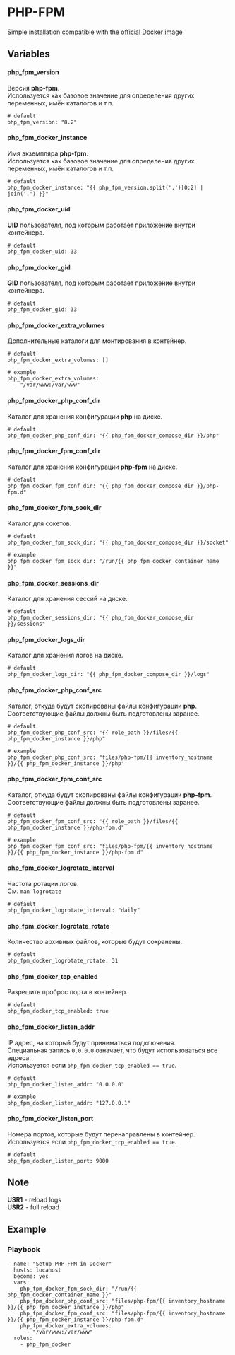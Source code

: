 # PHP-FPM

Simple installation compatible with the [official Docker image](https://hub.docker.com/_/php)


## Variables
#### php_fpm_version
Версия **php-fpm**.<br/>
Используется как базовое значение для определения других переменных, имён каталогов и т.п.
```
# default
php_fpm_version: "8.2"
```

#### php_fpm_docker_instance
Имя экземпляра **php-fpm**.<br/>
Используется как базовое значение для определения других переменных, имён каталогов и т.п.
```
# default
php_fpm_docker_instance: "{{ php_fpm_version.split('.')[0:2] | join('.') }}"
```

#### php_fpm_docker_uid
**UID** пользователя, под которым работает приложение внутри контейнера.
```
# default
php_fpm_docker_uid: 33
```

#### php_fpm_docker_gid
**GID** пользователя, под которым работает приложение внутри контейнера.
```
# default
php_fpm_docker_gid: 33
```

#### php_fpm_docker_extra_volumes
Дополнительные каталоги для монтирования в контейнер.
```
# default
php_fpm_docker_extra_volumes: []

# example
php_fpm_docker_extra_volumes:
  - "/var/www:/var/www"
```

#### php_fpm_docker_php_conf_dir
Каталог для хранения конфигурации **php** на диске.
```
# default
php_fpm_docker_php_conf_dir: "{{ php_fpm_docker_compose_dir }}/php"
```

#### php_fpm_docker_fpm_conf_dir
Каталог для хранения конфигурации **php-fpm** на диске.
```
# default
php_fpm_docker_fpm_conf_dir: "{{ php_fpm_docker_compose_dir }}/php-fpm.d"
```

#### php_fpm_docker_fpm_sock_dir
Каталог для сокетов.
```
# default
php_fpm_docker_fpm_sock_dir: "{{ php_fpm_docker_compose_dir }}/socket"

# example
php_fpm_docker_fpm_sock_dir: "/run/{{ php_fpm_docker_container_name }}"
```

#### php_fpm_docker_sessions_dir
Каталог для хранения сессий на диске.
```
# default
php_fpm_docker_sessions_dir: "{{ php_fpm_docker_compose_dir }}/sessions"
```

#### php_fpm_docker_logs_dir
Каталог для хранения логов на диске.
```
# default
php_fpm_docker_logs_dir: "{{ php_fpm_docker_compose_dir }}/logs"
```

#### php_fpm_docker_php_conf_src
Каталог, откуда будут скопированы файлы конфигурации **php**.<br/>
Соответствующие файлы должны быть подготовлены заранее.
```
# default
php_fpm_docker_php_conf_src: "{{ role_path }}/files/{{ php_fpm_docker_instance }}/php"

# example
php_fpm_docker_php_conf_src: "files/php-fpm/{{ inventory_hostname }}/{{ php_fpm_docker_instance }}/php"
```

#### php_fpm_docker_fpm_conf_src
Каталог, откуда будут скопированы файлы конфигурации **php-fpm**.<br/>
Соответствующие файлы должны быть подготовлены заранее.
```
# default
php_fpm_docker_fpm_conf_src: "{{ role_path }}/files/{{ php_fpm_docker_instance }}/php-fpm.d"

# example
php_fpm_docker_fpm_conf_src: "files/php-fpm/{{ inventory_hostname }}/{{ php_fpm_docker_instance }}/php-fpm.d"
```

#### php_fpm_docker_logrotate_interval
Частота ротации логов.<br/>
См. `man logrotate`
```
# default
php_fpm_docker_logrotate_interval: "daily"
```

#### php_fpm_docker_logrotate_rotate
Количество архивных файлов, которые будут сохранены.
```
# default
php_fpm_docker_logrotate_rotate: 31
```

#### php_fpm_docker_tcp_enabled
Разрешить проброс порта в контейнер.
```
# default
php_fpm_docker_tcp_enabled: true
```

#### php_fpm_docker_listen_addr
IP адрес, на который будут приниматься подключения.<br/>
Специальная запись `0.0.0.0` означает, что будут использоваться все адреса.<br/>
Используется если `php_fpm_docker_tcp_enabled == true`.
```
# default
php_fpm_docker_listen_addr: "0.0.0.0"

# example
php_fpm_docker_listen_addr: "127.0.0.1"
```

#### php_fpm_docker_listen_port
Номера портов, которые будут перенаправлены в контейнер.<br/>
Используется если `php_fpm_docker_tcp_enabled == true`.
```
# default
php_fpm_docker_listen_port: 9000
```


## Note
**USR1** - reload logs<br/>
**USR2** - full reload


## Example
### Playbook
```
- name: "Setup PHP-FPM in Docker"
  hosts: locahost
  become: yes
  vars:
    php_fpm_docker_fpm_sock_dir: "/run/{{ php_fpm_docker_container_name }}"
    php_fpm_docker_php_conf_src: "files/php-fpm/{{ inventory_hostname }}/{{ php_fpm_docker_instance }}/php"
    php_fpm_docker_fpm_conf_src: "files/php-fpm/{{ inventory_hostname }}/{{ php_fpm_docker_instance }}/php-fpm.d"
    php_fpm_docker_extra_volumes:
      - "/var/www:/var/www"
  roles:
    - php_fpm_docker
```

